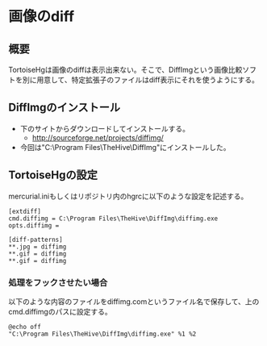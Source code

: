 ﻿# 画像のdiff

## 概要
TortoiseHgは画像のdiffは表示出来ない。そこで、DiffImgという画像比較ソフトを別に用意して、特定拡張子のファイルはdiff表示にそれを使うようにする。

## DiffImgのインストール

- 下のサイトからダウンロードしてインストールする。
  - http://sourceforge.net/projects/diffimg/
- 今回は"C:\Program Files\TheHive\DiffImg\"にインストールした。

## TortoiseHgの設定
mercurial.iniもしくはリポジトリ内のhgrcに以下のような設定を記述する。

```clike
[extdiff]
cmd.diffimg = C:\Program Files\TheHive\DiffImg\diffimg.exe
opts.diffimg =

[diff-patterns]
**.jpg = diffimg
**.gif = diffimg
**.gif = diffimg
```

### 処理をフックさせたい場合
以下のような内容のファイルをdiffimg.comというファイル名で保存して、上のcmd.diffimgのパスに設定する。

```clike
@echo off
"C:\Program Files\TheHive\DiffImg\diffimg.exe" %1 %2
```
